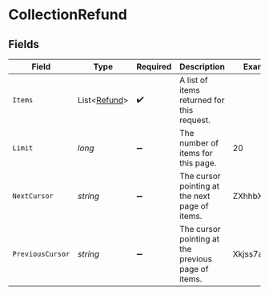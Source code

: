 # CollectionRefund


## Fields

| Field                                              | Type                                               | Required                                           | Description                                        | Example                                            |
| -------------------------------------------------- | -------------------------------------------------- | -------------------------------------------------- | -------------------------------------------------- | -------------------------------------------------- |
| `Items`                                            | List<[Refund](../../Models/Components/Refund.md)>  | :heavy_check_mark:                                 | A list of items returned for this request.         |                                                    |
| `Limit`                                            | *long*                                             | :heavy_minus_sign:                                 | The number of items for this page.                 | 20                                                 |
| `NextCursor`                                       | *string*                                           | :heavy_minus_sign:                                 | The cursor pointing at the next page of items.     | ZXhhbXBsZTE                                        |
| `PreviousCursor`                                   | *string*                                           | :heavy_minus_sign:                                 | The cursor pointing at the previous page of items. | Xkjss7asS                                          |